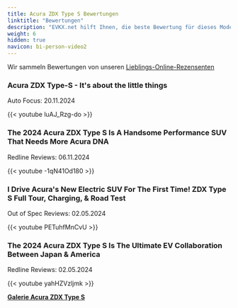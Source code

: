 ```yaml
---
title: Acura ZDX Type S Bewertungen
linktitle: "Bewertungen"
description: "EVKX.net hilft Ihnen, die beste Bewertung für dieses Modell zu finden."
weight: 6
hidden: true
navicon: bi-person-video2
---
```

Wir sammeln Bewertungen von unseren [Lieblings-Online-Rezensenten](../../../../../guides/evreviewers/)

<div class="container text-center shadow p-2 pe-4 mb-5 bg-body-tertiary rounded border">
<h3>Acura ZDX Type-S - It&#39;s about the little things</h3>
<p>Auto Focus: 20.11.2024</p>

{{< youtube luAJ_Rzg-do >}}

</div>
<div class="container text-center shadow p-2 pe-4 mb-5 bg-body-tertiary rounded border">
<h3>The 2024 Acura ZDX Type S Is A Handsome Performance SUV That Needs More Acura DNA</h3>
<p>Redline Reviews: 06.11.2024</p>

{{< youtube -1qN41Od180 >}}

</div>
<div class="container text-center shadow p-2 pe-4 mb-5 bg-body-tertiary rounded border">
<h3>I Drive Acura's New Electric SUV For The First Time! ZDX Type S Full Tour, Charging, & Road Test</h3>
<p>Out of Spec Reviews: 02.05.2024</p>

{{< youtube PETuhfMnCvU >}}

</div>
<div class="container text-center shadow p-2 pe-4 mb-5 bg-body-tertiary rounded border">
<h3>The 2024 Acura ZDX Type S Is The Ultimate EV Collaboration Between Japan & America</h3>
<p>Redline Reviews: 02.05.2024</p>

{{< youtube yahHZVzljmk >}}

</div>
<div class="mt-3 mb-3">
<a href="../gallery/" class="text-decoration-none text-black">
<strong><i class="bi-arrow-left"></i>Galerie  </strong>
</a>
<a href="../" class="text-decoration-none text-black float-end">
<strong>Acura ZDX Type S <i class="bi-arrow-right"></i></strong>
</a>
</div>
